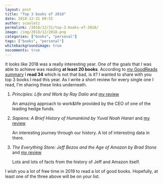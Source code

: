 ```yaml
---
layout: post
title: "Top 3 books of 2018"
date: 2018-12-31 09:55
author: scooletz
permalink: /2018/12/31/top-3-books-of-2018/
image: /img/2018/12/2018.png
categories: ["books", "personal"]
tags: ["books", "personal"]
whitebackgroundimage: true
nocomments: true
---
```


It looks like 2018 was a really interesting year. One of the goals that I was able to achieve was reading **at least 20 books**. According to [my GoodReads summary](https://www.goodreads.com/user/year_in_books/2018/64617109) I **read 34** which is not that bad, is it? I wanted to share with you top 3 books I read this year. As I write a short review for every single one I read, I'm sharing these links underneath.

1. *Principles: Life and Work by Ray Dalio* and [my review](https://www.goodreads.com/review/show/2254565243)

    An amazing approach to work&life provided by the CEO of one of the leading hedge funds.

1. *Sapiens: A Brief History of Humankind by Yuval Noah Harari* and [my review](https://www.goodreads.com/review/show/2210725483)

    An interesting journey through our history. A lot of interesting data in there.

1. *The Everything Store: Jeff Bezos and the Age of Amazon by Brad Stone* and [my review](https://www.goodreads.com/review/show/2231156457)

    Lots and lots of facts from the history of Jeff and Amazon itself.

I wish you a lot of free time in 2019 to read a lot of good books. Hopefully, at least one of the three above will be on your list.
